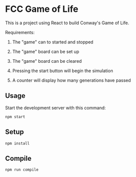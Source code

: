 # FCC Game of Life

This is a project using React to build Conway's Game of Life.

Requirements:

1. The "game" can to started and stopped

2. The "game" board can be set up

3. The "game" board can be cleared

4. Pressing the start button will begin the simulation

5. A counter will display how many generations have passed



Usage
---
 
Start the development server with this command:
 
```
npm start
```

 
Setup
---
 
```
npm install
```
 
 
 
Compile
---
 
```
npm run compile
```
